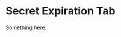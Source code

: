 [title]: # (Secret Expiration Tab)
[tags]: # (XXX)
[priority]: # (4749)
# Secret Expiration Tab
Something here.
